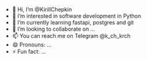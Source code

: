 - 👋 Hi, I’m @KirillChepkin
- 👀 I’m interested in software development in Python 
- 🌱 I’m currently learning fastapi, postgres and git
- 💞️ I’m looking to collaborate on ...
- 📫 You can reach me on Telegram @k_ch_krch
- 😄 Pronouns: ...
- ⚡ Fun fact: ...

<!---
KirillChepkin/KirillChepkin is a ✨ special ✨ repository because its `README.md` (this file) appears on your GitHub profile.
You can click the Preview link to take a look at your changes.
--->
